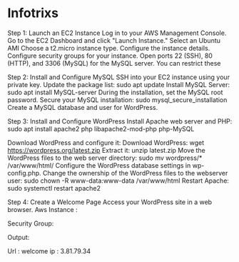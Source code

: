 # Infotrixs
Step 1: Launch an EC2 Instance
Log in to your AWS Management Console.
Go to the EC2 Dashboard and click "Launch Instance."
Select an Ubuntu AMI 
Choose a t2.micro instance type.
Configure the instance details.
Configure security groups for your instance. Open ports 22 (SSH), 80 (HTTP), and 3306 (MySQL) for the MySQL server. You can restrict these 

Step 2: Install and Configure MySQL
SSH into your EC2 instance using your private key.
Update the package list: sudo apt update
Install MySQL Server: sudo apt install MySQL-server
During the installation, set the MySQL root password.
Secure your MySQL installation: sudo mysql_secure_installation
Create a MySQL database and user for WordPress.

Step 3: Install and Configure WordPress
Install Apache web server and PHP: sudo apt install apache2 php libapache2-mod-php php-MySQL

Download WordPress and configure it:
Download WordPress: wget https://wordpress.org/latest.zip
Extract it: unzip latest.zip
Move the WordPress files to the web server directory: sudo mv wordpress/* /var/www/html/
Configure the WordPress database settings in wp-config.php.
Change the ownership of the WordPress files to the webserver user: sudo chown -R www-data:www-data /var/www/html
Restart Apache: sudo systemctl restart apache2

Step 4: Create a Welcome Page
Access your WordPress site in a web browser.
Aws Instance : 

 
Security Group:
 
Output:

 

Url : welcome 
ip : 3.81.79.34

